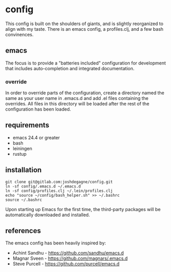 # config

This config is built on the shoulders of giants, and is slightly
reorganized to align with my taste. There is an emacs config, a
profiles.clj, and a few bash convinences.

## emacs

The focus is to provide a "batteries included" configuration for
development that includes auto-completion and integrated
documentation.

### override

In order to override parts of the configuration, create a directory
named the same as your user name in .emacs.d and add .el files
containing the overrides. All files in this directory will be loaded
after the rest of the configuration has been loaded.

## requirements

* emacs 24.4 or greater
* bash
* leiningen
* rustup

## installation

````
git clone git@gitlab.com:joshdegagne/config.git
ln -sf config/.emacs.d ~/.emacs.d
ln -sf config/profiles.clj ~/.lein/profiles.clj
echo "source ~/config/bash_helper.sh" >> ~/.bashrc 
source ~/.bashrc
````

Upon starting up Emacs for the first time, the third-party packages
will be automatically downloaded and installed.

## references
The emacs config has been heavily inspired by:
* Achint Sandhu - https://github.com/sandhu/emacs.d
* Magnar Sveen - https://github.com/magnars/.emacs.d
* Steve Purcell - https://github.com/purcell/emacs.d
